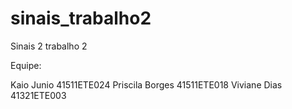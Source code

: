 # sinais_trabalho2

Sinais 2 trabalho 2

Equipe:

Kaio Junio 41511ETE024 Priscila Borges 41511ETE018 Viviane Dias 41321ETE003
